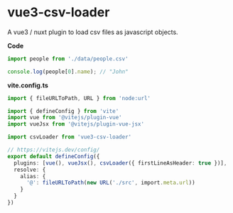 # vue3-csv-loader

A vue3 / nuxt plugin to load csv files as javascript objects.


**Code**
```js
import people from './data/people.csv'

console.log(people[0].name); // "John"
```

**vite.config.ts**
```ts
import { fileURLToPath, URL } from 'node:url'

import { defineConfig } from 'vite'
import vue from '@vitejs/plugin-vue'
import vueJsx from '@vitejs/plugin-vue-jsx'

import csvLoader from 'vue3-csv-loader'

// https://vitejs.dev/config/
export default defineConfig({
  plugins: [vue(), vueJsx(), csvLoader({ firstLineAsHeader: true })],
  resolve: {
    alias: {
      '@': fileURLToPath(new URL('./src', import.meta.url))
    }
  }
})
```
